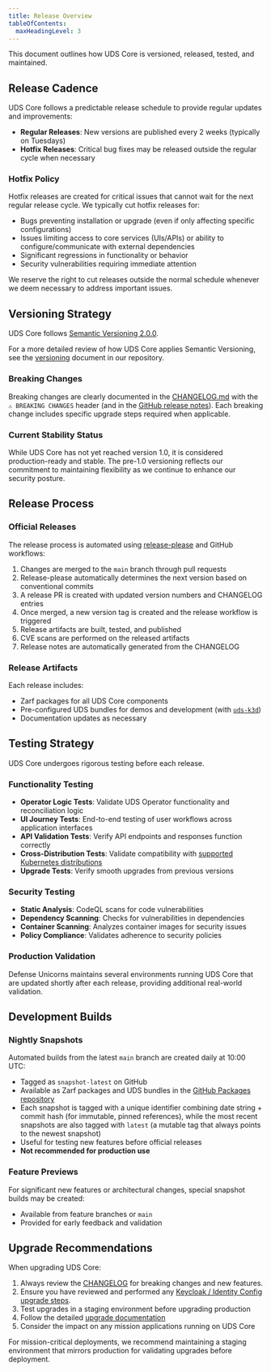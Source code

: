 ```yaml
---
title: Release Overview
tableOfContents:
  maxHeadingLevel: 3
---
```


This document outlines how UDS Core is versioned, released, tested, and maintained.

<!-- @lulaStart 88df25e3-2abd-43f4-990b-8f0da08ee643 -->
## Release Cadence

UDS Core follows a predictable release schedule to provide regular updates and improvements:

- **Regular Releases**: New versions are published every 2 weeks (typically on Tuesdays)
- **Hotfix Releases**: Critical bug fixes may be released outside the regular cycle when necessary

### Hotfix Policy

Hotfix releases are created for critical issues that cannot wait for the next regular release cycle. We typically cut hotfix releases for:

- Bugs preventing installation or upgrade (even if only affecting specific configurations)
- Issues limiting access to core services (UIs/APIs) or ability to configure/communicate with external dependencies
- Significant regressions in functionality or behavior
- Security vulnerabilities requiring immediate attention

We reserve the right to cut releases outside the normal schedule whenever we deem necessary to address important issues.

<!-- @lulaEnd 88df25e3-2abd-43f4-990b-8f0da08ee643 -->

## Versioning Strategy

UDS Core follows [Semantic Versioning 2.0.0](https://semver.org/).

For a more detailed review of how UDS Core applies Semantic Versioning, see the [versioning](https://github.com/defenseunicorns/uds-core/blob/main/VERSIONING.md) document in our repository.

### Breaking Changes

Breaking changes are clearly documented in the [CHANGELOG.md](https://github.com/defenseunicorns/uds-core/blob/main/CHANGELOG.md) with the `⚠ BREAKING CHANGES` header (and in the [GitHub release notes](https://github.com/defenseunicorns/uds-core/releases)). Each breaking change includes specific upgrade steps required when applicable.

### Current Stability Status

While UDS Core has not yet reached version 1.0, it is considered production-ready and stable. The pre-1.0 versioning reflects our commitment to maintaining flexibility as we continue to enhance our security posture.

## Release Process

### Official Releases

The release process is automated using [release-please](https://github.com/googleapis/release-please) and GitHub workflows:

1. Changes are merged to the `main` branch through pull requests
1. Release-please automatically determines the next version based on conventional commits
1. A release PR is created with updated version numbers and CHANGELOG entries
1. Once merged, a new version tag is created and the release workflow is triggered
1. Release artifacts are built, tested, and published
1. CVE scans are performed on the released artifacts
1. Release notes are automatically generated from the CHANGELOG

### Release Artifacts

Each release includes:

- Zarf packages for all UDS Core components
- Pre-configured UDS bundles for demos and development (with [`uds-k3d`](https://github.com/defenseunicorns/uds-k3d))
- Documentation updates as necessary

## Testing Strategy

UDS Core undergoes rigorous testing before each release.

### Functionality Testing

- **Operator Logic Tests**: Validate UDS Operator functionality and reconciliation logic
- **UI Journey Tests**: End-to-end testing of user workflows across application interfaces
- **API Validation Tests**: Verify API endpoints and responses function correctly
- **Cross-Distribution Tests**: Validate compatibility with [supported Kubernetes distributions](/reference/uds-core/distribution-support)
- **Upgrade Tests**: Verify smooth upgrades from previous versions

### Security Testing

- **Static Analysis**: CodeQL scans for code vulnerabilities
- **Dependency Scanning**: Checks for vulnerabilities in dependencies
- **Container Scanning**: Analyzes container images for security issues
- **Policy Compliance**: Validates adherence to security policies

### Production Validation

Defense Unicorns maintains several environments running UDS Core that are updated shortly after each release, providing additional real-world validation.

## Development Builds

### Nightly Snapshots

Automated builds from the latest `main` branch are created daily at 10:00 UTC:

- Tagged as `snapshot-latest` on GitHub
- Available as Zarf packages and UDS bundles in the [GitHub Packages repository](https://github.com/orgs/defenseunicorns/packages?tab=packages&q=uds%2Fsnapshots+repo%3Adefenseunicorns%2Fuds-core)
- Each snapshot is tagged with a unique identifier combining date string + commit hash (for immutable, pinned references), while the most recent snapshots are also tagged with `latest` (a mutable tag that always points to the newest snapshot)
- Useful for testing new features before official releases
- **Not recommended for production use**

### Feature Previews

For significant new features or architectural changes, special snapshot builds may be created:

- Available from feature branches or `main`
- Provided for early feedback and validation

## Upgrade Recommendations

When upgrading UDS Core:

1. Always review the [CHANGELOG](https://github.com/defenseunicorns/uds-core/blob/main/CHANGELOG.md) for breaking changes and new features. 
1. Ensure you have reviewed and performed any [Keycloak / Identity Config upgrade steps](/reference/uds-core/idam/upgrading-versions).
1. Test upgrades in a staging environment before upgrading production
1. Follow the detailed [upgrade documentation](/reference/deployment/upgrades)
1. Consider the impact on any mission applications running on UDS Core

For mission-critical deployments, we recommend maintaining a staging environment that mirrors production for validating upgrades before deployment.
